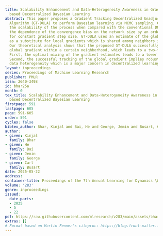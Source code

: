 ```yaml
---
title: Scalability Enhancement and Data-Heterogeneity Awareness in Gradient Tracking
  based Decentralized Bayesian Learning
abstract: This paper proposes a Gradient Tracking Decentralized Unadjusted Langevin
  Algorithm (GT-DULA) to perform Bayesian learning via MCMC sampling. GT-DULA enhances
  the scalability of the process when compared with the conventional DULA as it reduces
  the dependence of the convergence bias on the network size by an order of magnitude
  for constant gradient step size. GT-DULA uses an estimate of the global gradient
  as a substitute for local gradients which is shared among neighbors in the network.
  Our theoretical analysis shows that the proposed GT-DULA successfully tracks the
  global gradient within a certain neighborhood, which leads to a two-fold benefit.
  First, the optimal mixing of the gradient estimates leads to a lower bias in convergence.
  Second, the successful tracking of the global gradient implies robustness towards
  data heterogeneity which is a major concern in decentralized learning.
layout: inproceedings
series: Proceedings of Machine Learning Research
publisher: PMLR
issn: 2640-3498
id: bhar25a
month: 0
tex_title: Scalability Enhancement and Data-Heterogeneity Awareness in Gradient Tracking
  based Decentralized Bayesian Learning
firstpage: 591
lastpage: 605
page: 591-605
order: 591
cycles: false
bibtex_author: Bhar, Kinjal and Bai, He and George, Jemin and Busart, Carl
author:
- given: Kinjal
  family: Bhar
- given: He
  family: Bai
- given: Jemin
  family: George
- given: Carl
  family: Busart
date: 2025-05-22
address:
container-title: Proceedings of the 7th Annual Learning for Dynamics \& Control Conference
volume: '283'
genre: inproceedings
issued:
  date-parts:
  - 2025
  - 5
  - 22
pdf: https://raw.githubusercontent.com/mlresearch/v283/main/assets/bhar25a/bhar25a.pdf
extras: []
# Format based on Martin Fenner's citeproc: https://blog.front-matter.io/posts/citeproc-yaml-for-bibliographies/
---
```

